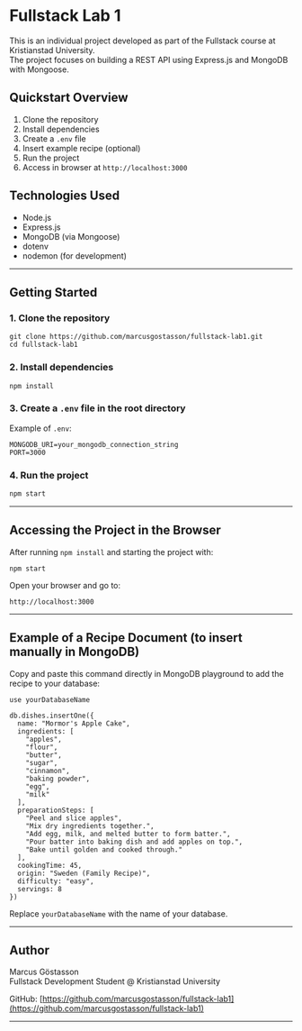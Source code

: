 # Fullstack Lab 1

This is an individual project developed as part of the Fullstack course at Kristianstad University.  
The project focuses on building a REST API using Express.js and MongoDB with Mongoose.

## Quickstart Overview

1. Clone the repository  
2. Install dependencies  
3. Create a `.env` file  
4. Insert example recipe (optional)  
5. Run the project  
6. Access in browser at `http://localhost:3000`


## Technologies Used

- Node.js
- Express.js
- MongoDB (via Mongoose)
- dotenv
- nodemon (for development)

---

## Getting Started

### 1. Clone the repository

```
git clone https://github.com/marcusgostasson/fullstack-lab1.git
cd fullstack-lab1
```

### 2. Install dependencies

```
npm install
```

### 3. Create a `.env` file in the root directory

Example of `.env`:

```
MONGODB_URI=your_mongodb_connection_string
PORT=3000
```

### 4. Run the project

```bash
npm start
```

---

## Accessing the Project in the Browser

After running `npm install` and starting the project with:

```
npm start
```

Open your browser and go to:

```
http://localhost:3000
```

---

## Example of a Recipe Document (to insert manually in MongoDB)

Copy and paste this command directly in MongoDB playground to add the recipe to your database:

```
use yourDatabaseName

db.dishes.insertOne({
  name: "Mormor's Apple Cake",
  ingredients: [
    "apples",
    "flour",
    "butter",
    "sugar",
    "cinnamon",
    "baking powder",
    "egg",
    "milk"
  ],
  preparationSteps: [
    "Peel and slice apples",
    "Mix dry ingredients together.",
    "Add egg, milk, and melted butter to form batter.",
    "Pour batter into baking dish and add apples on top.",
    "Bake until golden and cooked through."
  ],
  cookingTime: 45,
  origin: "Sweden (Family Recipe)",
  difficulty: "easy",
  servings: 8
})
```

Replace `yourDatabaseName` with the name of your database.

---

## Author

Marcus Göstasson  
Fullstack Development Student @ Kristianstad University

GitHub: [https://github.com/marcusgostasson/fullstack-lab1](https://github.com/marcusgostasson/fullstack-lab1)

---

